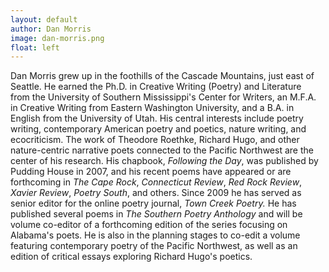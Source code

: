 ```yaml
---
layout: default
author: Dan Morris
image: dan-morris.png
float: left
---
```

Dan Morris grew up in the foothills of the Cascade Mountains, just east of Seattle. He earned the Ph.D. in Creative Writing (Poetry) and Literature from the University of Southern Mississippi's Center for Writers, an M.F.A. in Creative Writing from Eastern Washington University, and a B.A. in English from the University of Utah. His central interests include poetry writing, contemporary American poetry and poetics, nature writing, and ecocriticism. The work of Theodore Roethke, Richard Hugo, and other nature-centric narrative poets connected to the Pacific Northwest are the center of his research. His chapbook, <em>Following the Day</em>, was published by Pudding House in 2007, and his recent poems have appeared or are forthcoming in <em>The Cape Rock</em>, <em>Connecticut Review</em>, <em>Red Rock Review</em>, <em>Xavier Review</em>, <em>Poetry South</em>, and others. Since 2009 he has served as senior editor for the online poetry journal, <em>Town Creek Poetry. </em>He has published several poems in <em>The Southern Poetry Anthology</em> and will be volume co-editor of a forthcoming edition of the series focusing on Alabama's poets. He is also in the planning stages to co-edit a volume featuring contemporary poetry of the Pacific Northwest, as well as an edition of critical essays exploring Richard Hugo's poetics.
